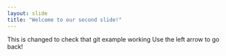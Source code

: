```yaml
---
layout: slide
title: "Welcome to our second slide!"
---
```

This is changed to check that git example working
Use the left arrow to go back!
